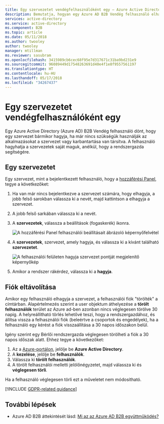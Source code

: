 ```yaml
---
title: Egy szervezetet vendégfelhasználóként egy – Azure Active Directory |} Microsoft Docs
description: Bemutatja, hogyan egy Azure AD B2B Vendég felhasználó elhagyja a szervezetek a hozzáférési panelen.
services: active-directory
ms.service: active-directory
ms.component: B2B
ms.topic: article
ms.date: 05/11/2018
ms.author: twooley
author: twooley
manager: mtillman
ms.reviewer: sasubram
ms.openlocfilehash: 3415989cb6cec68f95e7d317671c31ba9bd231e9
ms.sourcegitcommit: 96089449d17548263691d40e4f1e8f9557561197
ms.translationtype: HT
ms.contentlocale: hu-HU
ms.lasthandoff: 05/17/2018
ms.locfileid: "34267437"
---
```

# <a name="leave-an-organization-as-a-guest-user"></a>Egy szervezetet vendégfelhasználóként egy

Egy Azure Active Directory (Azure AD) B2B Vendég felhasználó dönt, hogy egy szervezet bármikor hagyja, ha már nincs szükségük használják az alkalmazásokat a szervezet vagy karbantartása van társítva. A felhasználó hagyhatja a szervezetek saját maguk, anélkül, hogy a rendszergazda segítségére.

## <a name="leave-an-organization"></a>Egy szervezetet

Egy szervezet, mint a bejelentkezett felhasználó, hogy a [hozzáférési Panel](https://myapps.microsoft.com), tegye a következőket:

1. Ha van már nincs bejelentkezve a szervezet számára, hogy elhagyja, a jobb felső sarokban válassza ki a nevét, majd kattintson a elhagyja a szervezet.
2. A jobb felső sarkában válassza ki a nevét.
3. A **szervezetek**, válassza a beállítások (fogaskerék) ikonra.
 
   ![A hozzáférési Panel felhasználói beállításait ábrázoló képernyőfelvétel](media/leave-the-organization/UserSettings.png) 

3. A **szervezetek**, szervezet, amely hagyja, és válassza ki a kívánt található **szervezetet**.

   ![A felhasználói felületen hagyja szervezet pontját megjelenítő képernyőkép](media/leave-the-organization/LeaveOrg.png)

4. Amikor a rendszer rákérdez, válassza ki a **hagyja**. 

## <a name="account-removal"></a>Fiók eltávolítása

Amikor egy felhasználó elhagyja a szervezet, a felhasználói fiók "törölték" a címtárban. Alapértelmezés szerint a user objektum áthelyezése a **törölt felhasználók** terület az Azure ad-ben azonban nincs véglegesen törölve 30 napig. A helyreállítható törlés lehetővé teszi, hogy a rendszergazdához, és állítsa vissza a felhasználói fiók (beleértve a csoportok és engedélyek), ha a felhasználó egy kérést a fiók visszaállítása a 30 napos időszakon belül.

Igény szerint egy Bérlői rendszergazda véglegesen törölheti a fiók a 30 napos időszak alatt. Ehhez tegye a következőket:

1. Az a [Azure-portálon](https://portal.azure.com), jelölje be **Azure Active Directory**.
2. A **kezelése**, jelölje be **felhasználók**.
3. Válassza ki **törölt felhasználók**.
4. A törölt felhasználói melletti jelölőnégyzetet, majd válassza ki és **véglegesen törli**.

Ha a felhasználó véglegesen törli ezt a műveletet nem módosítható.

[!INCLUDE [GDPR-related guidance](../../../includes/gdpr-dsr-and-stp-note.md)]

## <a name="next-steps"></a>További lépések

- Azure AD B2B áttekintését lásd: [Mi az az Azure AD B2B együttműködés?](what-is-b2b.md)




